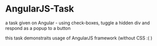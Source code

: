 AngularJS-Task
==============

a task given on Angular - using check-boxes, tuggle a hidden div and respond as a popup to a button

this task demonstraits usage of AngularJS framework (without CSS :( )
